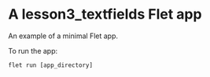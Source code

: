 # A lesson3_textfields Flet app

An example of a minimal Flet app.

To run the app:

```
flet run [app_directory]
```